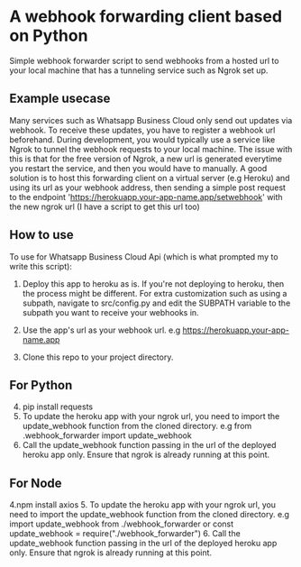 # A webhook forwarding client based on Python

Simple webhook forwarder script to send webhooks from a hosted url to your local machine that has a tunneling service such as Ngrok set up.

## Example usecase

Many services such as Whatsapp Business Cloud only send out updates via webhook. To receive these updates, you have to register a webhook url beforehand. During development, you would typically use a service like Ngrok to tunnel the webhook requests to your local machine. The issue with this is that for the free version of Ngrok, a new url is generated everytime you restart the service, and then you would have to manually.
A good solution is to host this forwarding client on a virtual server (e.g Heroku) and using its url as your webhook address, then sending a simple post request to the endpoint 'https://herokuapp.your-app-name.app/setwebhook' with the new ngrok url (I have a script to get this url too)

## How to use

To use for Whatsapp Business Cloud Api (which is what prompted my to write this script):

1. Deploy this app to heroku as is. If you're not deploying to heroku, then the process might be different.
   For extra customization such as using a subpath, navigate to src/config.py and edit the SUBPATH variable to the subpath you want to receive your webhooks in.

2. Use the app's url as your webhook url. e.g https://herokuapp.your-app-name.app

3. Clone this repo to your project directory.

## For Python

4. pip install requests
5. To update the heroku app with your ngrok url, you need to import the update_webhook function from the cloned directory. e.g from .webhook_forwarder import update_webhook
6. Call the update_webhook function passing in the url of the deployed heroku app only. Ensure that ngrok is already running at this point.

## For Node

4.npm install axios 5. To update the heroku app with your ngrok url, you need to import the update_webhook function from the cloned directory. e.g import update_webhook from ./webhook_forwarder or const update_webhook = require("./webhook_forwarder") 6. Call the update_webhook function passing in the url of the deployed heroku app only. Ensure that ngrok is already running at this point.
